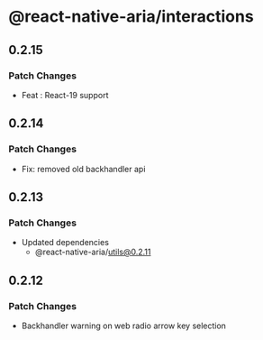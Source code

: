 # @react-native-aria/interactions

## 0.2.15

### Patch Changes

- Feat : React-19 support

## 0.2.14

### Patch Changes

- Fix: removed old backhandler api

## 0.2.13

### Patch Changes

- Updated dependencies
  - @react-native-aria/utils@0.2.11

## 0.2.12

### Patch Changes

- Backhandler warning on web
  radio arrow key selection
